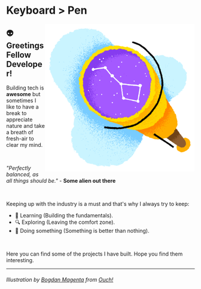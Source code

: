 # <strong>Keyboard > Pen</strong>

<p>
<img src="img/image.png" alt="" width="400px" align="right"/>
</p>

## 👽 Greetings Fellow Developer!

Building tech is <strong>awesome</strong> but sometimes I like to have a break to appreciate nature and take a breath of fresh-air to clear my mind.

<br>

<i>"Perfectly balanced, as all things should be."</i> - <strong>Some alien out there</strong>

<br>

Keeping up with the industry is a must and that's why I always try to keep:

- 📖 Learning (Building the fundamentals).
- 🔍 Exploring (Leaving the comfort zone).
- 👻 Doing something (Something is better than nothing).

<br>

Here you can find some of the projects I have built. Hope you find them interesting.

<hr>

###### Illustration by <a href="https://icons8.com/illustrations/author/5dd5075701d03600114d621f">Bogdan Magenta</a> from <a href="https://icons8.com/illustrations">Ouch!</a>

